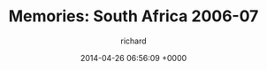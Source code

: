 ---
blog: richard
date: 2014-04-26 06:56:09 +0000
title: "Memories: South Africa 2006-07"
author: richard
permalink: /general/memories/africa-06-07/
---